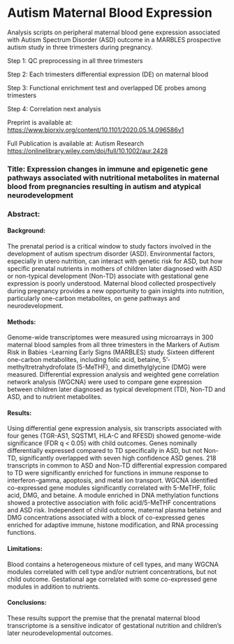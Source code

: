 # Autism Maternal Blood Expression

Analysis scripts on peripheral maternal blood gene expression associated with Autism Spectrum Disorder (ASD) outcome in a MARBLES prospective autism study in three trimesters during pregnancy.

Step 1: QC preprocessing in all three trimesters

Step 2: Each trimesters differential expression (DE) on maternal blood

Step 3: Functional enrichment test and overlapped DE probes among trimesters

Step 4: Correlation next analysis

Preprint is available at: https://www.biorxiv.org/content/10.1101/2020.05.14.096586v1

Full Publication is available at: Autism Research https://onlinelibrary.wiley.com/doi/full/10.1002/aur.2428

### Title: Expression changes in immune and epigenetic gene pathways associated with nutritional metabolites in maternal blood from pregnancies resulting in autism and atypical neurodevelopment

### Abstract: 
#### Background: 
The prenatal period is a critical window to study factors involved in the development of autism spectrum disorder (ASD). Environmental factors, especially in utero nutrition, can interact with genetic risk for ASD, but how specific prenatal nutrients in mothers of children later diagnosed with ASD or non-typical development (Non-TD) associate with gestational gene expression is poorly understood. Maternal blood collected prospectively during pregnancy provides a new opportunity to gain insights into nutrition, particularly one-carbon metabolites, on gene pathways and neurodevelopment. 
#### Methods:
Genome-wide transcriptomes were measured using microarrays in 300 maternal blood samples from all three trimesters in the Markers of Autism Risk in Babies -Learning Early Signs (MARBLES) study. Sixteen different one-carbon metabolites, including folic acid, betaine, 5’-methyltretrahydrofolate (5-MeTHF), and dimethylglycine (DMG) were measured. Differential expression analysis and weighted gene correlation network analysis (WGCNA) were used to compare gene expression between children later diagnosed as typical development (TD), Non-TD and ASD, and to nutrient metabolites.
#### Results:
Using differential gene expression analysis, six transcripts associated with four genes (TGR-AS1, SQSTM1, HLA-C and RFESD) showed genome-wide significance (FDR q < 0.05) with child outcomes. Genes nominally differentially expressed compared to TD specifically in ASD, but not Non-TD, significantly overlapped with seven high confidence ASD genes. 218 transcripts in common to ASD and Non-TD differential expression compared to TD were significantly enriched for functions in immune response to interferon-gamma, apoptosis, and metal ion transport. WGCNA identified co-expressed gene modules significantly correlated with 5-MeTHF, folic acid, DMG, and betaine. A module enriched in DNA methylation functions showed a protective association with folic acid/5-MeTHF concentrations and ASD risk. Independent of child outcome, maternal plasma betaine and DMG concentrations associated with a block of co-expressed genes enriched for adaptive immune, histone modification, and RNA processing functions. 
#### Limitations:
Blood contains a heterogeneous mixture of cell types, and many WGCNA modules correlated with cell type and/or nutrient concentrations, but not child outcome. Gestational age correlated with some co-expressed gene modules in addition to nutrients.
#### Conclusions:
These results support the premise that the prenatal maternal blood transcriptome is a sensitive indicator of gestational nutrition and children’s later neurodevelopmental outcomes. 
